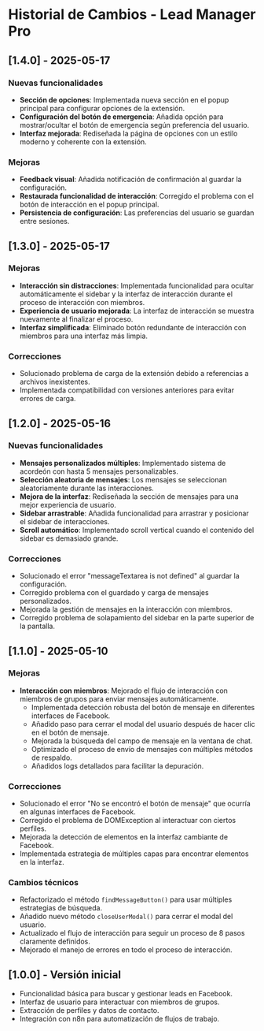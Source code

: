 # Historial de Cambios - Lead Manager Pro

## [1.4.0] - 2025-05-17

### Nuevas funcionalidades
- **Sección de opciones**: Implementada nueva sección en el popup principal para configurar opciones de la extensión.
- **Configuración del botón de emergencia**: Añadida opción para mostrar/ocultar el botón de emergencia según preferencia del usuario.
- **Interfaz mejorada**: Rediseñada la página de opciones con un estilo moderno y coherente con la extensión.

### Mejoras
- **Feedback visual**: Añadida notificación de confirmación al guardar la configuración.
- **Restaurada funcionalidad de interacción**: Corregido el problema con el botón de interacción en el popup principal.
- **Persistencia de configuración**: Las preferencias del usuario se guardan entre sesiones.

## [1.3.0] - 2025-05-17

### Mejoras
- **Interacción sin distracciones**: Implementada funcionalidad para ocultar automáticamente el sidebar y la interfaz de interacción durante el proceso de interacción con miembros.
- **Experiencia de usuario mejorada**: La interfaz de interacción se muestra nuevamente al finalizar el proceso.
- **Interfaz simplificada**: Eliminado botón redundante de interacción con miembros para una interfaz más limpia.

### Correcciones
- Solucionado problema de carga de la extensión debido a referencias a archivos inexistentes.
- Implementada compatibilidad con versiones anteriores para evitar errores de carga.

## [1.2.0] - 2025-05-16

### Nuevas funcionalidades
- **Mensajes personalizados múltiples**: Implementado sistema de acordeón con hasta 5 mensajes personalizables.
- **Selección aleatoria de mensajes**: Los mensajes se seleccionan aleatoriamente durante las interacciones.
- **Mejora de la interfaz**: Rediseñada la sección de mensajes para una mejor experiencia de usuario.
- **Sidebar arrastrable**: Añadida funcionalidad para arrastrar y posicionar el sidebar de interacciones.
- **Scroll automático**: Implementado scroll vertical cuando el contenido del sidebar es demasiado grande.

### Correcciones
- Solucionado el error "messageTextarea is not defined" al guardar la configuración.
- Corregido problema con el guardado y carga de mensajes personalizados.
- Mejorada la gestión de mensajes en la interacción con miembros.
- Corregido problema de solapamiento del sidebar en la parte superior de la pantalla.

## [1.1.0] - 2025-05-10

### Mejoras
- **Interacción con miembros**: Mejorado el flujo de interacción con miembros de grupos para enviar mensajes automáticamente.
  - Implementada detección robusta del botón de mensaje en diferentes interfaces de Facebook.
  - Añadido paso para cerrar el modal del usuario después de hacer clic en el botón de mensaje.
  - Mejorada la búsqueda del campo de mensaje en la ventana de chat.
  - Optimizado el proceso de envío de mensajes con múltiples métodos de respaldo.
  - Añadidos logs detallados para facilitar la depuración.

### Correcciones
- Solucionado el error "No se encontró el botón de mensaje" que ocurría en algunas interfaces de Facebook.
- Corregido el problema de DOMException al interactuar con ciertos perfiles.
- Mejorada la detección de elementos en la interfaz cambiante de Facebook.
- Implementada estrategia de múltiples capas para encontrar elementos en la interfaz.

### Cambios técnicos
- Refactorizado el método `findMessageButton()` para usar múltiples estrategias de búsqueda.
- Añadido nuevo método `closeUserModal()` para cerrar el modal del usuario.
- Actualizado el flujo de interacción para seguir un proceso de 8 pasos claramente definidos.
- Mejorado el manejo de errores en todo el proceso de interacción.

## [1.0.0] - Versión inicial

- Funcionalidad básica para buscar y gestionar leads en Facebook.
- Interfaz de usuario para interactuar con miembros de grupos.
- Extracción de perfiles y datos de contacto.
- Integración con n8n para automatización de flujos de trabajo.
